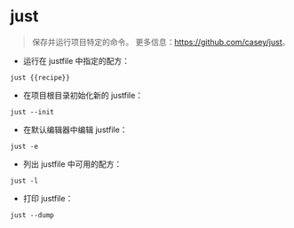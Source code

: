 # just

> 保存并运行项目特定的命令。
> 更多信息：<https://github.com/casey/just>。

- 运行在 justfile 中指定的配方：

`just {{recipe}}`

- 在项目根目录初始化新的 justfile：

`just --init`

- 在默认编辑器中编辑 justfile：

`just -e`

- 列出 justfile 中可用的配方：

`just -l`

- 打印 justfile：

`just --dump`